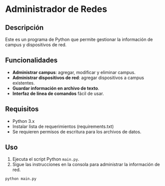 # Administrador de Redes

## Descripción

Este es un programa de Python que permite gestionar la información de campus y dispositivos de red.

## Funcionalidades

- **Administrar campus**: agregar, modificar y eliminar campus.
- **Administrar dispositivos de red**: agregar dispositivos a campus existentes.
- **Guardar información en archivo de texto**.
- **Interfaz de línea de comandos** fácil de usar.

## Requisitos

- Python 3.x
- Instalar lista de requerimientos (requirements.txt)
- Se requieren permisos de escritura para los archivos de datos.

## Uso

1. Ejecuta el script Python `main.py`.
2. Sigue las instrucciones en la consola para administrar la información de red.

```bash
python main.py
